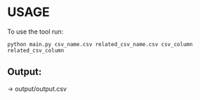 # USAGE
To use the tool run:

```
python main.py csv_name.csv related_csv_name.csv csv_column related_csv_column
```

## Output: 
-> output/output.csv